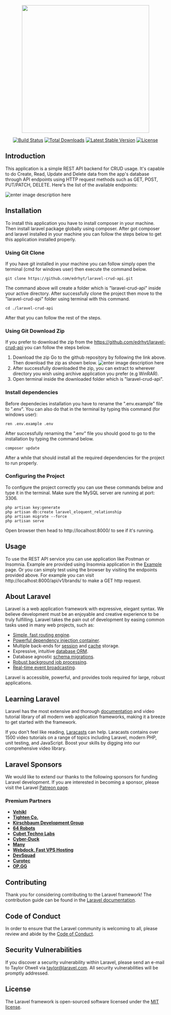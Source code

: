 
<p align="center"><a href="https://laravel.com" target="_blank"><img src="https://raw.githubusercontent.com/laravel/art/master/logo-lockup/5%20SVG/2%20CMYK/1%20Full%20Color/laravel-logolockup-cmyk-red.svg" width="400"></a></p>

<p align="center">
<a href="https://travis-ci.org/laravel/framework"><img src="https://travis-ci.org/laravel/framework.svg" alt="Build Status"></a>
<a href="https://packagist.org/packages/laravel/framework"><img src="https://img.shields.io/packagist/dt/laravel/framework" alt="Total Downloads"></a>
<a href="https://packagist.org/packages/laravel/framework"><img src="https://img.shields.io/packagist/v/laravel/framework" alt="Latest Stable Version"></a>
<a href="https://packagist.org/packages/laravel/framework"><img src="https://img.shields.io/packagist/l/laravel/framework" alt="License"></a>
</p>

## Introduction
This application is a simple REST API backend for CRUD usage. It's capable to do Create, Read, Update and Delete data from the app's database through API endpoints using HTTP request methods such as GET, POST, PUT/PATCH, DELETE. Here's the list of the available endpoints:

![enter image description here](https://raw.githubusercontent.com/edrhyt/laravel-crud-api/master/public/images/endpoints.JPG)

## Installation
To install this application you have to install composer in your machine. Then install laravel package globally using composer. After got composer and laravel installed in your machine you can follow the steps below to get this application installed properly.

### Using Git Clone
If you have git installed in your machine you can follow simply open the terminal (cmd for windows user) then execute the command below.

    git clone https://github.com/edrhyt/laravel-crud-api.git

The command above will create a folder which is "laravel-crud-api" inside your active directory. After successfully clone the project then move to the "laravel-crud-api" folder using terminal with this command.

    cd ./laravel-crud-api

After that you can follow the rest of the steps.

### Using Git Download Zip
If you prefer to download the zip from the https://github.com/edrhyt/laravel-crud-api you can follow the steps below.

 1. Download the zip
 Go to the github repository by following the link above. Then download the zip as shown below.
 ![enter image description here](https://raw.githubusercontent.com/edrhyt/laravel-crud-api/master/public/images/zip_down.png)
 2. After successfully downloaded the zip, you can extract to wherever directory you wish using archive application you prefer (e.g WinRAR).
 3. Open terminal inside the downloaded folder which is "laravel-crud-api".

### Install dependencies
Before dependecies installation you have to rename the ".env.example" file to ".env". You can also do that in the terminal by typing this command (for windows user):

    ren .env.example .env
After successfully renaming the ".env" file you should good to go to the installation by typing the command below.

    composer update
After a while that should install all the required dependencies for the project to run properly.

### Configuring the Project
To configure the project correctly you can use these commands below and type it in the terminal. Make sure the MySQL server are running at port: 3306.

    php artisan key:generate  
    php artisan db:create laravel_eloquent_relationship  
    php artisan migrate --force  
    php artisan serve
Open browser then head to http://localhost:8000/ to see if it's running.

## Usage
To use the REST API service you can use application like Postman or Insomnia. Example are provided using Insomnia application in the [Example](http://localhost:8000/example) page. Or you can simply test using the browser by visiting the endpoints provided above. For example you can visit http://localhost:8000/api/v1/brands/ to make a GET http request.

## About Laravel

Laravel is a web application framework with expressive, elegant syntax. We believe development must be an enjoyable and creative experience to be truly fulfilling. Laravel takes the pain out of development by easing common tasks used in many web projects, such as:

- [Simple, fast routing engine](https://laravel.com/docs/routing).
- [Powerful dependency injection container](https://laravel.com/docs/container).
- Multiple back-ends for [session](https://laravel.com/docs/session) and [cache](https://laravel.com/docs/cache) storage.
- Expressive, intuitive [database ORM](https://laravel.com/docs/eloquent).
- Database agnostic [schema migrations](https://laravel.com/docs/migrations).
- [Robust background job processing](https://laravel.com/docs/queues).
- [Real-time event broadcasting](https://laravel.com/docs/broadcasting).

Laravel is accessible, powerful, and provides tools required for large, robust applications.

## Learning Laravel

Laravel has the most extensive and thorough [documentation](https://laravel.com/docs) and video tutorial library of all modern web application frameworks, making it a breeze to get started with the framework.

If you don't feel like reading, [Laracasts](https://laracasts.com) can help. Laracasts contains over 1500 video tutorials on a range of topics including Laravel, modern PHP, unit testing, and JavaScript. Boost your skills by digging into our comprehensive video library.

## Laravel Sponsors

We would like to extend our thanks to the following sponsors for funding Laravel development. If you are interested in becoming a sponsor, please visit the Laravel [Patreon page](https://patreon.com/taylorotwell).

### Premium Partners

- **[Vehikl](https://vehikl.com/)**
- **[Tighten Co.](https://tighten.co)**
- **[Kirschbaum Development Group](https://kirschbaumdevelopment.com)**
- **[64 Robots](https://64robots.com)**
- **[Cubet Techno Labs](https://cubettech.com)**
- **[Cyber-Duck](https://cyber-duck.co.uk)**
- **[Many](https://www.many.co.uk)**
- **[Webdock, Fast VPS Hosting](https://www.webdock.io/en)**
- **[DevSquad](https://devsquad.com)**
- **[Curotec](https://www.curotec.com/)**
- **[OP.GG](https://op.gg)**

## Contributing

Thank you for considering contributing to the Laravel framework! The contribution guide can be found in the [Laravel documentation](https://laravel.com/docs/contributions).

## Code of Conduct

In order to ensure that the Laravel community is welcoming to all, please review and abide by the [Code of Conduct](https://laravel.com/docs/contributions#code-of-conduct).

## Security Vulnerabilities

If you discover a security vulnerability within Laravel, please send an e-mail to Taylor Otwell via [taylor@laravel.com](mailto:taylor@laravel.com). All security vulnerabilities will be promptly addressed.

## License

The Laravel framework is open-sourced software licensed under the [MIT license](https://opensource.org/licenses/MIT).
